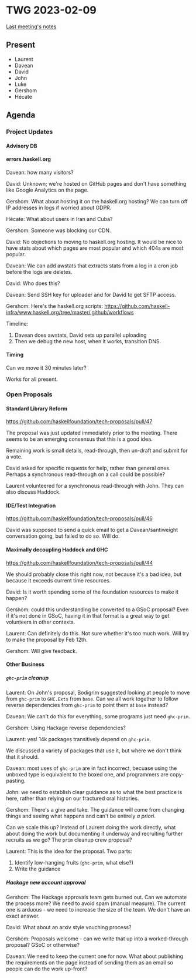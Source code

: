 # TWG 2023-02-09

[Last meeting's notes](https://github.com/haskellfoundation/tech-proposals/blob/main/meetings/2023-01-12.md)

## Present
 * Laurent
 * Davean
 * David
 * John
 * Luke
 * Gershom
 * Hécate

## Agenda

### Project Updates

#### Advisory DB

#### errors.haskell.org

Davean: how many visitors?

David: Unknown; we're hosted on GitHub pages and don't have something like Google Analytics on the page.

Gershom: What about hosting it on the haskell.org hosting? We can turn off IP addresses in logs if worried about GDPR.

Hécate: What about users in Iran and Cuba?

Gershom: Someone was blocking our CDN.

David: No objections to moving to haskell.org hosting. It would be nice to have stats about which pages are most popular and which 404s are most popular.

Davean: We can add awstats that extracts stats from a log in a cron job before the logs are deletes.

David: Who does this?

Davean: Send SSH key for uploader and for David to get SFTP access.

Gershom: Here's the haskell.org scripts: https://github.com/haskell-infra/www.haskell.org/tree/master/.github/workflows

Timeline:
 1. Davean does awstats, David sets up parallel uploading
 2. Then we debug the new host, when it works, transition DNS.



#### Timing
Can we move it 30 minutes later?

Works for all present.

### Open Proposals

#### Standard Library Reform
https://github.com/haskellfoundation/tech-proposals/pull/47

The proposal was just updated immediately prior to the meeting. There seems to be an emerging consensus that this is a good idea.

Remaining work is small details, read-through, then un-draft and submit for a vote.

David asked for specific requests for help, rather than general ones. Perhaps a synchronous read-through on a call could be possible?

Laurent volunteered for a synchronous read-through with John. They can also discuss Haddock.

#### IDE/Test Integration
https://github.com/haskellfoundation/tech-proposals/pull/46

David was supposed to send a quick email to get a Davean/santiweight conversation going, but failed to do so. Will do.


#### Maximally decoupling Haddock and GHC
https://github.com/haskellfoundation/tech-proposals/pull/44

We should probably close this right now, not because it's a bad idea, but because it exceeds current time resources. 

David: Is it worth spending some of the foundation resources to make it happen?

Gershom: could this understanding be converted to a GSoC proposal? Even if it's not done in GSoC, having it in that format is a great way to get volunteers in other contexts.

Laurent: Can definitely do this. Not sure whether it's too much work. Will try to make the proposal by Feb 12th. 

Gershom: Will give feedback. 

#### Other Business

##### `ghc-prim` cleanup

Laurent: On John's proposal, Bodigrim suggested looking at people to move from `ghc-prim` to `GHC.Exts` from `base`. Can we all work together to follow reverse dependencies from `ghc-prim` to point them at `base` instead?

Davean: We can't do this for everything, some programs just need `ghc-prim`. 

Gershom: Using Hackage reverse dependencies?

Laurent: yes! 14k packages transitively depend on `ghc-prim`.

We discussed a variety of packages that use it, but where we don't think that it should. 

Davean: most uses of `ghc-prim` are in fact incorrect, becuase using the unboxed type is equivalent to the boxed one, and programmers are copy-pasting.

John: we need to establish clear guidance as to what the best practice is here, rather than relying on our fractured oral histories.

Gershom: There's a give and take. The guidance will come from changing things and seeing what happens and can't be entirely _a priori_.

Can we scale this up? Instead of Laurent doing the work directly, what about doing the work but documenting it underway and recruiting further recruits as we go? The `prim` cleanup crew proposal?

Laurent: This is the idea for the proposal. Two parts:
1. Identify low-hanging fruits (`ghc-prim`, what else?)
2. Write the guidance

##### Hackage new account approval
Gershom: The Hackage approvals team gets burned out. Can we automate the process more? We need to avoid spam (manual measure). The current one is arduous - we need to increase the size of the team. We don't have an exact answer.

David: What about an arxiv style vouching process?

Gershom: Proposals welcome - can we write that up into a worked-through proposal? GSoC or otherwise?

Davean: We need to keep the current one for now. What about publishing the requirements on the page instead of sending them as an email so people can do the work up-front?
